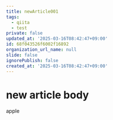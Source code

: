 ```yaml
---
title: newArticle001
tags:
  - qiita
  - test
private: false
updated_at: '2025-03-16T08:42:47+09:00'
id: 68f043526f6002f16892
organization_url_name: null
slide: false
ignorePublish: false
created_at: '2025-03-16T08:42:47+09:00'
---
```

# new article body
apple